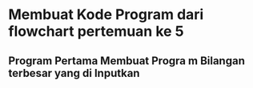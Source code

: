 # **Membuat Kode Program dari flowchart pertemuan ke 5**

## Program Pertama **Membuat Progra m Bilangan terbesar yang di Inputkan**

